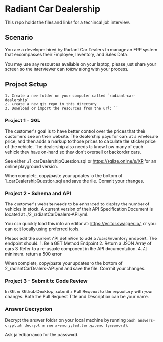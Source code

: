 # Radiant Car Dealership
This repo holds the files and links for a techincal job interview.

## Scenario
You are a developer hired by Radiant Car Dealers to manage an ERP system that encompasses their Employee, Inventory, and Sales Data.

You may use any resources available on your laptop, please just share your screen so the interviewer can follow along with your process.

## Project Setup
    1. Create a new folder on your computer called `radiant-car-dealership`
    2. Create a new git repo in this directory
    3. Download or import the resources from the url: ``

### Project 1 - SQL
The customer's goal is to have better control over the prices that their customers see on their website. The dealership pays for cars at a wholesale price, and then adds a markup to those prices to calculate the sticker price of the vehicle. The dealership also needs to know how many of each vehicle they have on-hand so they don't oversell or backorder cars.

See either ./1_carDealershipQuestion.sql or https://sqlize.online/s/XR for an online playground version.


When complete, copy/paste your updates to the bottom of 1_carDealershipQuestion.sql and save the file. Commit your changes.

### Project 2 - Schema and API
The customer's website needs to be enhanced to display the number of vehicles in stock. A current version of their API Specification Document is located at ./2_radiantCarDealers-API.yml.

You can quickly load this into an editor at: https://editor.swagger.io/, or you can edit locally using preferred tools.

Please edit the current API definition to add a /cars/inventory endpoint. The endpoint should:
    1. Be a GET Method Endpoint
    2. Return a JSON Array of cars
    3. Refer to a re-usable component in the API documentation.
    4. At minimum, return a 500 error


When complete, copy/paste your updates to the bottom of 2_radiantCarDealers-API.yml and save the file. Commit your changes.

### Project 3 - Submit to Code Review
In Git or Github Desktop, submit a Pull Request to the repository with your changes. Both the Pull Request Title and Description can be your name.

### Answer Decryption
Decrypt the answer folder on your local machine by running `bash answers-crypt.sh decrypt answers-encrypted.tar.gz.enc {password}`.

Ask jaredbarranco for the password.